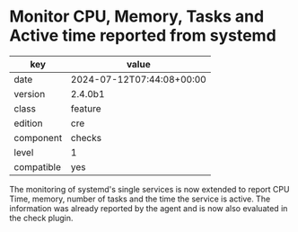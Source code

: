 [//]: # (werk v2)
# Monitor CPU, Memory, Tasks and Active time reported from systemd

key        | value
---------- | ---
date       | 2024-07-12T07:44:08+00:00
version    | 2.4.0b1
class      | feature
edition    | cre
component  | checks
level      | 1
compatible | yes

The monitoring of systemd's single services is now extended to report CPU Time, memory, number of tasks and the time the service is active.
The information was already reported by the agent and is now also evaluated in the check plugin.
